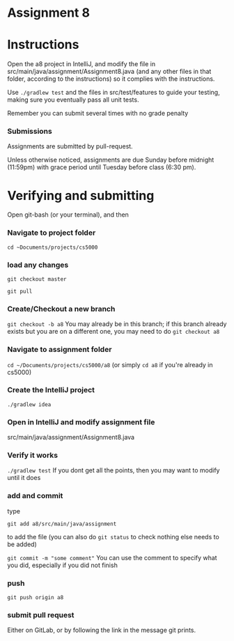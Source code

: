 Assignment 8
===

# Instructions

Open the a8 project in IntelliJ, and modify the file in src/main/java/assignment/Assignment8.java (and any other files in that folder, according to the instructions) so it complies with the instructions. 

Use `./gradlew test` and the files in src/test/features to guide your testing, making sure you eventually pass all unit tests.

Remember you can submit several times with no grade penalty
### Submissions
Assignments are submitted by pull-request.

Unless otherwise noticed, assignments are due Sunday before midnight (11:59pm) with grace period until Tuesday before class (6:30 pm).

# Verifying and submitting
Open git-bash (or your terminal), and then

### Navigate to project folder
```cd ~Documents/projects/cs5000```

### load any changes
```git checkout master```

```git pull```

### Create/Checkout a new branch
```git checkout -b a8``` 
You may already be in this branch; if this branch already exists but you are on a different one, you may need to do ```git checkout a8```

### Navigate to assignment folder
```cd ~/Documents/projects/cs5000/a8```   (or simply ```cd a8``` if you're already in cs5000)

### Create the IntelliJ project
```./gradlew idea```

### Open in IntelliJ and modify assignment file
 src/main/java/assignment/Assignment8.java

### Verify it works
```./gradlew test```
If you dont get all the points, then you may want to modify until it does


### add and commit
type

```git add a8/src/main/java/assignment```

to add the file (you can also do ```git status``` to check nothing else needs to be added) 

```git commit -m "some comment"```
You can use the comment to specify what you did, especially if you did not finish

### push
```git push origin a8```

### submit pull request
Either on GitLab, or by following the link in the message git prints.

